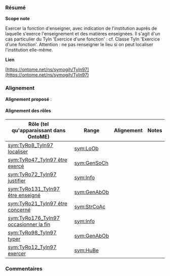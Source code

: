 ### Résumé

**Scope note**

Exercer la fonction d'enseigner, avec indication de l'institution auprès de laquelle s'exerce l'enseignement et des matières enseignées.	Il s'agit d'un cas particulier du TyIn 'Exercice d'une fonction' : cf. Classe TyIn 'Exercice d'une fonction'.	Attention : ne pas renseigner le lieu si on peut localiser l'institution elle-même.

**Lien**

[https://ontome.net/ns/symogih/TyIn97](https://ontome.net/ns/symogih/TyIn97)

### Alignement

**Alignement proposé** :

#### Alignement des rôles

| Rôle (tel qu'apparaissant dans OntoME) | Range | Alignement | Notes |
| ----- | ----- | ----- | ----- |
| [sym:TyRo8_TyIn97 localiser](https://ontome.net/ns/symogih/TyRo8_TyIn97) | [sym:LoOb](https://ontome.net/ns/symogih/LoOb) |   |   |
| [sym:TyRo47_TyIn97 être exercé](https://ontome.net/ns/symogih/TyRo47_TyIn97) | [sym:GenSoCh](https://ontome.net/ns/symogih/GenSoCh) |   |   |
| [sym:TyRo72_TyIn97 justifier](https://ontome.net/ns/symogih/TyRo72_TyIn97) | [sym:Info](https://ontome.net/ns/symogih/Info) |   |   |
| [sym:TyRo131_TyIn97 être enseigné](https://ontome.net/ns/symogih/TyRo131_TyIn97) | [sym:GenAbOb](https://ontome.net/ns/symogih/GenAbOb) |   |   |
| [sym:TyRo21_TyIn97 être concerné](https://ontome.net/ns/symogih/TyRo21_TyIn97) | [sym:StrCoAc](https://ontome.net/ns/symogih/StrCoAc) |   |   |
| [sym:TyRo176_TyIn97 occasionner la fin](https://ontome.net/ns/symogih/TyRo176_TyIn97) | [sym:Info](https://ontome.net/ns/symogih/Info) |   |   |
| [sym:TyRo98_TyIn97 typer](https://ontome.net/ns/symogih/TyRo98_TyIn97) | [sym:GenAbOb](https://ontome.net/ns/symogih/GenAbOb) |   |   |
| [sym:TyRo12_TyIn97 exercer](https://ontome.net/ns/symogih/TyRo12_TyIn97) | [sym:HuBe](https://ontome.net/ns/symogih/HuBe) |   |   |

### Commentaires